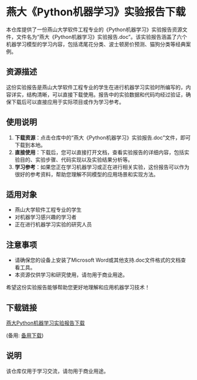 # 燕大《Python机器学习》实验报告下载

本仓库提供了一份燕山大学软件工程专业的《Python机器学习》实验报告资源文件，文件名为“燕大《Python机器学习》实验报告.doc”。该实验报告涵盖了六个机器学习模型的学习内容，包括鸢尾花分类、波士顿房价预测、猫狗分类等经典案例。

## 资源描述

这份实验报告是燕山大学软件工程专业的学生在进行机器学习实验时所编写的，内容详实，结构清晰，可以直接下载使用。报告中的实验数据和代码均经过验证，确保下载后可以直接应用于实际项目或作为学习参考。

## 使用说明

1. **下载资源**：点击仓库中的“燕大《Python机器学习》实验报告.doc”文件，即可下载到本地。
2. **直接使用**：下载后，您可以直接打开文档，查看实验报告的详细内容，包括实验目的、实验步骤、代码实现以及实验结果分析等。
3. **学习参考**：如果您正在学习机器学习或正在进行相关实验，这份报告可以作为很好的参考资料，帮助您理解不同模型的应用场景和实现方法。

## 适用对象

- 燕山大学软件工程专业的学生
- 对机器学习感兴趣的学习者
- 正在进行机器学习实验的研究人员

## 注意事项

- 请确保您的设备上安装了Microsoft Word或其他支持.doc文件格式的文档查看工具。
- 本资源仅供学习和研究使用，请勿用于商业用途。

希望这份实验报告能够帮助您更好地理解和应用机器学习技术！

## 下载链接
[燕大Python机器学习实验报告下载](https://pan.quark.cn/s/84a14f081b7a) 

(备用: [备用下载](https://pan.baidu.com/s/1tsNpb7dOeEsLGgJjePfLog?pwd=1234))

## 说明

该仓库仅用于学习交流，请勿用于商业用途。
